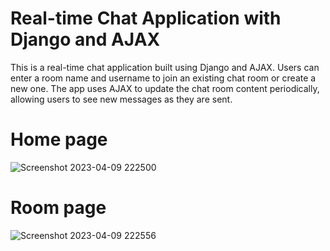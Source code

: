 # Real-time Chat Application with Django and AJAX

This is a real-time chat application built using Django and AJAX. Users can enter a room name and username to join an existing chat room or create a new one. The app uses AJAX to update the chat room content periodically, allowing users to see new messages as they are sent. 

# Home page
![Screenshot 2023-04-09 222500](https://user-images.githubusercontent.com/75279465/230795229-f545a8a8-d8ed-45eb-b592-0ccdc54d26a3.png)
# Room page
![Screenshot 2023-04-09 222556](https://user-images.githubusercontent.com/75279465/230795233-bd4fa25b-6f8e-436e-82db-516e577ec82c.png)
